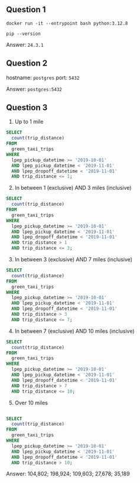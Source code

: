 ## Question 1

`docker run -it --entrypoint bash python:3.12.8`

`pip --version`

Answer: `24.3.1`

## Question 2

hostname: `postgres`
port: `5432`

Answer: `postgres:5432`

## Question 3

1. Up to 1 mile

```sql
SELECT
  count(trip_distance)
FROM
  green_taxi_trips
WHERE
  lpep_pickup_datetime >= '2019-10-01'
  AND lpep_pickup_datetime < '2019-11-01'
  AND lpep_dropoff_datetime < '2019-11-01'
  AND trip_distance <= 1;
```

2. In between 1 (exclusive) AND 3 miles (inclusive)

```sql
SELECT
  count(trip_distance)
FROM
  green_taxi_trips
WHERE
  lpep_pickup_datetime >= '2019-10-01'
  AND lpep_pickup_datetime < '2019-11-01'
  AND lpep_dropoff_datetime < '2019-11-01'
  AND trip_distance > 1
  AND trip_distance <= 3;
```

3. In between 3 (exclusive) AND 7 miles (inclusive)

```sql
SELECT
  count(trip_distance)
FROM
  green_taxi_trips
WHERE
  lpep_pickup_datetime >= '2019-10-01'
  AND lpep_pickup_datetime < '2019-11-01'
  AND lpep_dropoff_datetime < '2019-11-01'
  AND trip_distance > 3
  AND trip_distance <= 7;
```

4. In between 7 (exclusive) AND 10 miles (inclusive)

```sql
SELECT
  count(trip_distance)
FROM
  green_taxi_trips
WHERE
  lpep_pickup_datetime >= '2019-10-01'
  AND lpep_pickup_datetime < '2019-11-01'
  AND lpep_dropoff_datetime < '2019-11-01'
  AND trip_distance > 7
  AND trip_distance <= 10;
```

5. Over 10 miles

```sql

SELECT
  count(trip_distance)
FROM
  green_taxi_trips
WHERE
  lpep_pickup_datetime >= '2019-10-01'
  AND lpep_pickup_datetime < '2019-11-01'
  AND lpep_dropoff_datetime < '2019-11-01'
  AND trip_distance > 10;
```

Answer: 104,802; 198,924; 109,603; 27,678; 35,189

